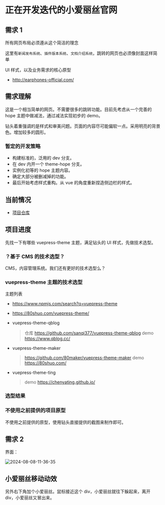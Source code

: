 # 正在开发迭代的小爱丽丝官网

## 需求 1

所有网页布局必须遵从这个简洁的理念

这里有`新闻发布系统`、`插件版本系统`、`文档介绍系统`，跳转的网页也必须像封面这样简单

UI 样式，以及业务需求的核心原型

- http://earphones-official.com/

## 需求理解

这是一个相当简单的网页。不需要很多的跳转功能。目前先考虑从一个完善的 hope 主题中做减法，通过减法实现初步的 demo。

钻头着重强调的是样式和审美问题。页面的内容尽可能偏软一点。采用明亮的背景色。增加较多的圆形。

### 暂定的开发策略

- 构建标准的，泛用的 dev 分支。
- 在 dev 内开一个 theme-hope 分支。
- 实例化初等的 hope 主题内容。
- 确定大部分被删减掉的功能。
- 最后开始考虑样式重构。从 vue 的角度重新捏造侧边栏的样式。

## 当前情况

- [项目仓库](https://github.com/DrillUp/SmallAliceWeb)

## 项目进度

先找一下有哪些 vuepress-theme 主题，满足钻头的 UI 样式，先做技术选型。

### ？基于 CMS 的技术选型？

CMS，内容管理系统。我们还有更好的技术选型么？

### vuepress-theme 主题的技术选型

主题列表

- https://www.npmjs.com/search?q=vuepress-theme
- https://80shuo.com/vuepress-theme/

- vuepress-theme-qblog

  > 仓库 https://github.com/sanqi377/vuepress-theme-qblog
  > demo https://www.qblog.cc/

- vuepress-theme-maker

  > https://github.com/80maker/vuepress-theme-maker
  > demo https://80shuo.com/

- vuepress-theme-ting
  > demo https://chenyating.github.io/

### 选型结果

### 不使用之前提供的项目原型

不使用之前提供的原型，使用钻头直接提供的截图来制作即可。

## 需求 2

界面：

![2024-08-08-11-36-35](https://cdn.jsdelivr.net/gh/ruan-cat/img-store/img/2024-08-08-11-36-35.jpeg)

## 小爱丽丝移动动效

另外右下角加个小爱丽丝。鼠标接近这个 div，小爱丽丝就往下躲起来，离开 div，小爱丽丝又冒出来。
